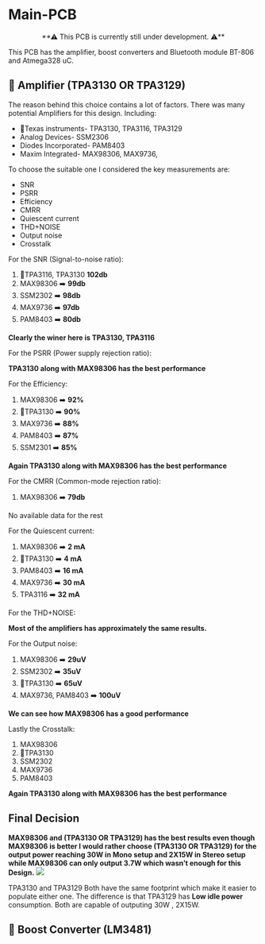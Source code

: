 
# Main-PCB
<p align="center">
**⚠  This PCB is currently still under development. ⚠️**
  
This PCB has the amplifier, boost converters and Bluetooth module BT-806 and Atmega328 uC.
  
🔴 Amplifier (TPA3130 OR TPA3129)
-------------------
  The reason behind this choice contains a lot of factors. There was many potential Amplifiers for this design. Including:
- 🔹Texas instruments- TPA3130, TPA3116, TPA3129
- Analog Devices- SSM2306
- Diodes Incorporated- PAM8403
- Maxim Integrated- MAX98306, MAX9736,

 
To choose the suitable one I considered the key measurements are:
  
- SNR
- PSRR
- Efficiency
- CMRR
- Quiescent current
- THD+NOISE
- Output noise
- Crosstalk

For the SNR (Signal-to-noise ratio):
  
1. 🔹TPA3116, TPA3130 **102db**
2. MAX98306 ➡️ **99db**
3. SSM2302 ➡️ **98db**
4. MAX9736 ➡️ **97db**
5. PAM8403 ➡️ **80db**
  
**Clearly the winer here is TPA3130, TPA3116**
  
  
For the PSRR (Power supply rejection ratio):
  
**TPA3130 along with MAX98306 has the best performance**
  
For the Efficiency:
1. MAX98306 ➡️ **92\%**
2. 🔹TPA3130 ➡️ **90\%**
3. MAX9736 ➡️ **88\%**
4. PAM8403 ➡️ **87\%**
5. SSM2301 ➡️ **85\%**

**Again TPA3130 along with MAX98306 has the best performance**
  
For the CMRR (Common-mode rejection ratio):
1. MAX98306 ➡️ **79db**
  
No available data for the rest
  
 For the  Quiescent current:

1. MAX98306 ➡️ **2 mA**
2. 🔹TPA3130 ➡️ **4 mA**
3. PAM8403 ➡️ **16 mA**
4. MAX9736 ➡️ **30 mA**
5. TPA3116 ➡️ **32 mA**
  
For the THD+NOISE:
  
**Most of the amplifiers has approximately the same results.**

For the Output noise:

1. MAX98306 ➡️ **29uV**
2. SSM2302 ➡️ **35uV**
3. 🔹TPA3130 ➡️ **65uV**
4. MAX9736, PAM8403 ➡️ **100uV**
  
  
**We can see how **MAX98306** has a good performance**
  
Lastly the Crosstalk:  
1. MAX98306 
2. 🔹TPA3130 
3. SSM2302 
4. MAX9736 
5. PAM8403 
  
**Again TPA3130 along with MAX98306 has the best performance**

Final Decision  
-------------------
  
**MAX98306 and (TPA3130 OR TPA3129) has the best results even though MAX98306 is better I would rather choose (TPA3130 OR TPA3129) for the output power reaching 30W in Mono setup and 2X15W in Stereo setup while MAX98306 can only output 3.7W which wasn’t enough for this Design.**
	<a href="https://www.ti.com/product/TPA3130D2" alt="repo-size">
		<img src="https://img.shields.io/badge/Winner-TPA3130 OR TPA3129-yellow.svg" /></a>
  
 TPA3130 and TPA3129 Both have the same footprint which make it easier to populate either one. The difference is that TPA3129 has **Low idle power** consumption. Both are capable of outputing 30W , 2X15W. 

	
🔴 Boost Converter (LM3481)
-------------------
